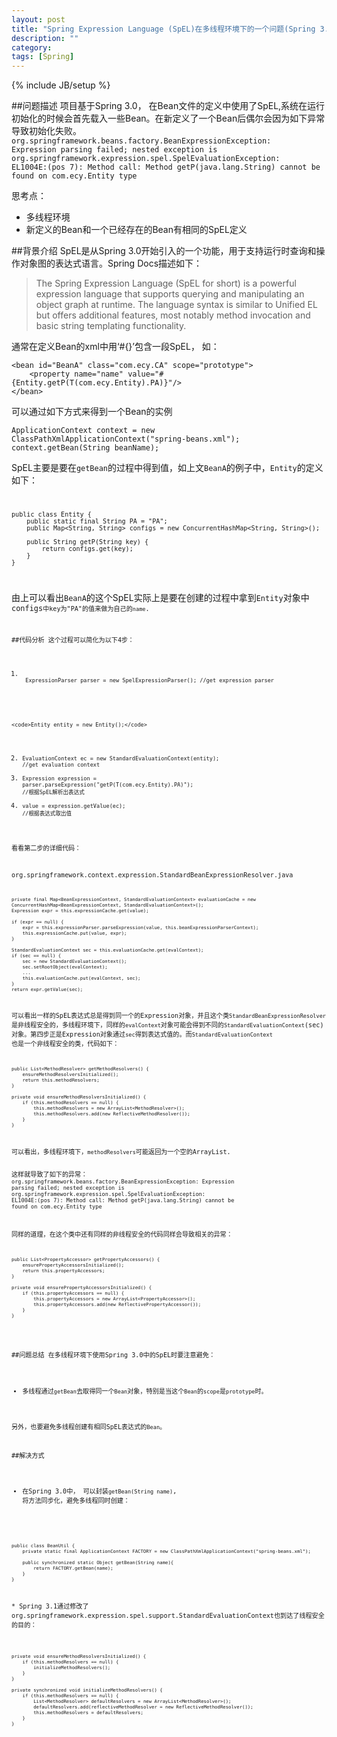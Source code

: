 ```yaml
---
layout: post
title: "Spring Expression Language (SpEL)在多线程环境下的一个问题(Spring 3.0)"
description: ""
category: 
tags: [Spring]
---
```

{% include JB/setup %}

##问题描述
项目基于Spring 3.0， 在Bean文件的定义中使用了SpEL,系统在运行初始化的时候会首先载入一些Bean。在新定义了一个Bean后偶尔会因为如下异常导致初始化失败。
<code>
org.springframework.beans.factory.BeanExpressionException: Expression parsing failed; nested exception is org.springframework.expression.spel.SpelEvaluationException: EL1004E:(pos 7): Method call: Method getP(java.lang.String) cannot be found on com.ecy.Entity type
</code>

思考点：

* 多线程环境
* 新定义的Bean和一个已经存在的Bean有相同的SpEL定义 

##背景介绍
SpEL是从Spring 3.0开始引入的一个功能，用于支持运行时查询和操作对象图的表达式语言。Spring Docs描述如下：

> The Spring Expression Language (SpEL for short) is a powerful expression language that supports querying and manipulating an object graph at runtime. The language syntax is similar to Unified EL but offers additional features, most notably method invocation and basic string templating functionality.

通常在定义Bean的xml中用‘#{}’包含一段SpEL， 如：

	<bean id="BeanA" class="com.ecy.CA" scope="prototype">
		<property name="name" value="#{Entity.getP(T(com.ecy.Entity).PA)}"/>
	</bean>

可以通过如下方式来得到一个Bean的实例

	ApplicationContext context = new ClassPathXmlApplicationContext("spring-beans.xml");
	context.getBean(String beanName);

SpEL主要是要在<code>getBean</code>的过程中得到值，如上文<code>BeanA</code>的例子中，<code>Entity</code>的定义如下：
<code>

    public class Entity {
		public static final String PA = "PA";	
		public Map<String, String> configs = new ConcurrentHashMap<String, String>();
	
		public String getP(String key) {
			return configs.get(key);
		}
	}
</code>

由上可以看出<code>BeanA</code>的这个SpEL实际上是要在创建的过程中拿到<code>Entity</code>对象中<code>configs<code>中key为"PA"的值来做为自己的<code>name</code>.


##代码分析
这个过程可以简化为以下4步：

1. <code>
	ExpressionParser parser = new SpelExpressionParser(); //get expression parser
  </code>

	<code>Entity entity = new Entity();</code>

	
2. <code>EvaluationContext ec = new StandardEvaluationContext(entity); //get evaluation context </code>
3. <code>Expression expression = parser.parseExpression("getP(T(com.ecy.Entity).PA)"); //根据SpEL解析出表达式 </code>
4. <code>value = expression.getValue(ec); //根据表达式取出值</code>

看看第二步的详细代码：

org.springframework.context.expression.StandardBeanExpressionResolver.java
<code>

    private final Map<BeanExpressionContext, StandardEvaluationContext> evaluationCache = new ConcurrentHashMap<BeanExpressionContext, StandardEvaluationContext>();
    Expression expr = this.expressionCache.get(value);

    if (expr == null) {
        expr = this.expressionParser.parseExpression(value, this.beanExpressionParserContext);
        this.expressionCache.put(value, expr);
    }
    
    StandardEvaluationContext sec = this.evaluationCache.get(evalContext); 
    if (sec == null) { 
        sec = new StandardEvaluationContext(); 
        sec.setRootObject(evalContext);
        ...
        this.evaluationCache.put(evalContext, sec); 
    }
    return expr.getValue(sec);

</code>
可以看出一样的SpEL表达式总是得到同一个的Expression对象，并且这个类<code>StandardBeanExpressionResolver</code>是非线程安全的，多线程环境下，同样的<code>evalContext</code>对象可能会得到不同的<code>StandardEvaluationContext</code>(sec)对象。第四步正是Expression对象通过<code>sec</code>得到表达式值的。而<code>StandardEvaluationContext</code>
也是一个非线程安全的类，代码如下：
<code>

    public List<MethodResolver> getMethodResolvers() {
        ensureMethodResolversInitialized();
        return this.methodResolvers;
    }

    private void ensureMethodResolversInitialized() {
        if (this.methodResolvers == null) {
            this.methodResolvers = new ArrayList<MethodResolver>();
            this.methodResolvers.add(new ReflectiveMethodResolver());
        }
    }

</code>
可以看出，多线程环境下，<code>methodResolvers</code>可能返回为一个空的ArrayList.

这样就导致了如下的异常：
<code>
org.springframework.beans.factory.BeanExpressionException: Expression parsing failed; nested exception is org.springframework.expression.spel.SpelEvaluationException: EL1004E:(pos 7): Method call: Method getP(java.lang.String) cannot be found on com.ecy.Entity type
</code>

同样的道理，在这个类中还有同样的非线程安全的代码同样会导致相关的异常：
<code>

    public List<PropertyAccessor> getPropertyAccessors() {
        ensurePropertyAccessorsInitialized();
        return this.propertyAccessors;
    }

    private void ensurePropertyAccessorsInitialized() {
        if (this.propertyAccessors == null) {
            this.propertyAccessors = new ArrayList<PropertyAccessor>();
            this.propertyAccessors.add(new ReflectivePropertyAccessor());
        }
    }

</code>

##问题总结
在多线程环境下使用Spring 3.0中的SpEL时要注意避免：

* 多线程通过<code>getBean</code>去取得同一个<code>Bean</code>对象，特别是当这个<code>Bean</code>的<code>scope</code>是<code>prototype</code>时。

另外，也要避免多线程创建有相同SpEL表达式的<code>Bean</code>。


##解决方式
* 在Spring 3.0中， 可以封装<code>getBean(String name)</code>, 将方法同步化，避免多线程同时创建：

<code>

    public class BeanUtil {
        private static final ApplicationContext FACTORY = new ClassPathXmlApplicationContext("spring-beans.xml");
  
        public synchronized static Object getBean(String name){
            return FACTORY.getBean(name); 
        }
    }

</code>
* Spring 3.1通过修改了org.springframework.expression.spel.support.StandardEvaluationContext也到达了线程安全的目的：

<code>

    private void ensureMethodResolversInitialized() {
        if (this.methodResolvers == null) {
            initializeMethodResolvers();
        }
    }
    
    private synchronized void initializeMethodResolvers() {
        if (this.methodResolvers == null) {
            List<MethodResolver> defaultResolvers = new ArrayList<MethodResolver>();
            defaultResolvers.add(reflectiveMethodResolver = new ReflectiveMethodResolver());
            this.methodResolvers = defaultResolvers;
        }
    }
    
</code>




